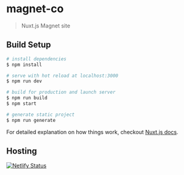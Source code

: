 # magnet-co

> Nuxt.js Magnet site

## Build Setup

``` bash
# install dependencies
$ npm install

# serve with hot reload at localhost:3000
$ npm run dev

# build for production and launch server
$ npm run build
$ npm start

# generate static project
$ npm run generate
```

For detailed explanation on how things work, checkout [Nuxt.js docs](https://nuxtjs.org).

## Hosting

[![Netlify Status](https://api.netlify.com/api/v1/badges/2db1d344-2eca-484d-8bc2-f4dc096e50ee/deploy-status)](https://app.netlify.com/sites/magnetco/deploys)
